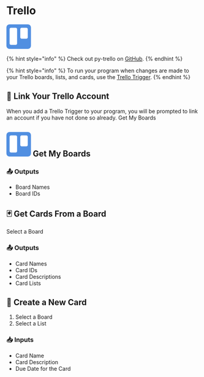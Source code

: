 # Trello

![Trello is a team collaboration tool that lets you organize and keep projects on task.](../../.gitbook/assets/trello%20%281%29.png)

{% hint style="info" %}
Check out py-trello on [GitHub](https://github.com/sarumont/py-trello).
{% endhint %}

{% hint style="info" %}
To run your program when changes are made to your Trello boards, lists, and cards, use the [Trello Trigger](../triggers/trello-trigger.md).
{% endhint %}

## 🔗 Link Your Trello Account

When you add a Trello Trigger to your program, you will be prompted to link an account if you have not done so already. Get My Boards

## ![](../../.gitbook/assets/trello%20%281%29.png) Get My Boards

### 📤 Outputs

* Board Names
* Board IDs

## 🃏 Get Cards From a Board

Select a Board

### 📤 Outputs

* Card Names
* Card IDs
* Card Descriptions
* Card Lists

## 🌟 Create a New Card

1. Select a Board
2. Select a List

### 📥 Inputs

* Card Name
* Card Description
* Due Date for the Card

